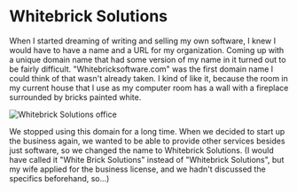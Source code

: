 # Whitebrick Solutions

When I started dreaming of writing and selling my own software, I knew I would have to have a name and a URL for my organization.  Coming up with a unique domain name that had some version of my name in it turned out to be fairly difficult.  "Whitebricksoftware.com" was the first domain name I could think of that wasn't already taken.  I kind of like it, because the room in my current house that I use as my computer room has a wall with a fireplace surrounded by bricks painted white.

![Whitebrick Solutions office](office.jpg)

We stopped using this domain for a long time.  When we decided to start up the business again, we wanted to be able to provide other services besides just software, so we changed the name to Whitebrick Solutions.  (I would have called it "White Brick Solutions" instead of "Whitebrick Solutions", but my wife applied for the business license, and we hadn't discussed the specifics beforehand, so...)
